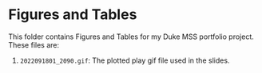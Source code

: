 # Figures and Tables

This folder contains Figures and Tables for my Duke MSS portfolio project. These files are:

1.  `2022091801_2090.gif`: The plotted play gif file used in the slides.

